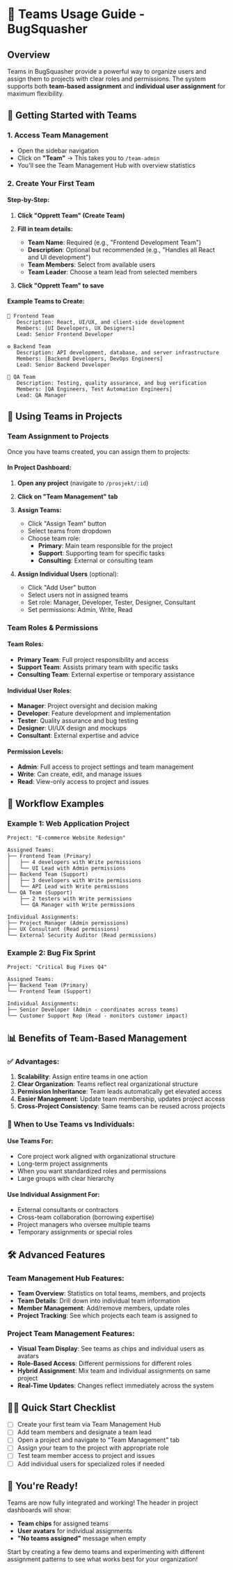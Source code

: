 # 🎯 Teams Usage Guide - BugSquasher

## Overview
Teams in BugSquasher provide a powerful way to organize users and assign them to projects with clear roles and permissions. The system supports both **team-based assignment** and **individual user assignment** for maximum flexibility.

## 🚀 Getting Started with Teams

### 1. Access Team Management
- Open the sidebar navigation
- Click on **"Team"** → This takes you to `/team-admin`
- You'll see the Team Management Hub with overview statistics

### 2. Create Your First Team

#### Step-by-Step:
1. **Click "Opprett Team" (Create Team)**
2. **Fill in team details:**
   - **Team Name**: Required (e.g., "Frontend Development Team")
   - **Description**: Optional but recommended (e.g., "Handles all React and UI development")
   - **Team Members**: Select from available users
   - **Team Leader**: Choose a team lead from selected members

3. **Click "Opprett Team" to save**

#### Example Teams to Create:
```
🎨 Frontend Team
   Description: React, UI/UX, and client-side development
   Members: [UI Developers, UX Designers]
   Lead: Senior Frontend Developer

⚙️ Backend Team
   Description: API development, database, and server infrastructure
   Members: [Backend Developers, DevOps Engineers]
   Lead: Senior Backend Developer

🧪 QA Team
   Description: Testing, quality assurance, and bug verification
   Members: [QA Engineers, Test Automation Engineers]
   Lead: QA Manager
```

## 🎯 Using Teams in Projects

### Team Assignment to Projects

Once you have teams created, you can assign them to projects:

#### In Project Dashboard:
1. **Open any project** (navigate to `/prosjekt/:id`)
2. **Click on "Team Management" tab**
3. **Assign Teams:**
   - Click "Assign Team" button
   - Select teams from dropdown
   - Choose team role:
     - **Primary**: Main team responsible for the project
     - **Support**: Supporting team for specific tasks
     - **Consulting**: External or consulting team

4. **Assign Individual Users** (optional):
   - Click "Add User" button
   - Select users not in assigned teams
   - Set role: Manager, Developer, Tester, Designer, Consultant
   - Set permissions: Admin, Write, Read

### Team Roles & Permissions

#### Team Roles:
- **Primary Team**: Full project responsibility and access
- **Support Team**: Assists primary team with specific tasks
- **Consulting Team**: External expertise or temporary assistance

#### Individual User Roles:
- **Manager**: Project oversight and decision making
- **Developer**: Feature development and implementation
- **Tester**: Quality assurance and bug testing
- **Designer**: UI/UX design and mockups
- **Consultant**: External expertise and advice

#### Permission Levels:
- **Admin**: Full access to project settings and team management
- **Write**: Can create, edit, and manage issues
- **Read**: View-only access to project and issues

## 🔄 Workflow Examples

### Example 1: Web Application Project
```
Project: "E-commerce Website Redesign"

Assigned Teams:
├── Frontend Team (Primary)
│   ├── 4 developers with Write permissions
│   └── UI Lead with Admin permissions
├── Backend Team (Support)
│   ├── 3 developers with Write permissions
│   └── API Lead with Write permissions
└── QA Team (Support)
    ├── 2 testers with Write permissions
    └── QA Manager with Write permissions

Individual Assignments:
├── Project Manager (Admin permissions)
├── UX Consultant (Read permissions)
└── External Security Auditor (Read permissions)
```

### Example 2: Bug Fix Sprint
```
Project: "Critical Bug Fixes Q4"

Assigned Teams:
├── Backend Team (Primary)
└── Frontend Team (Support)

Individual Assignments:
├── Senior Developer (Admin - coordinates across teams)
└── Customer Support Rep (Read - monitors customer impact)
```

## 📊 Benefits of Team-Based Management

### ✅ Advantages:
1. **Scalability**: Assign entire teams in one action
2. **Clear Organization**: Teams reflect real organizational structure
3. **Permission Inheritance**: Team leads automatically get elevated access
4. **Easier Management**: Update team membership, updates project access
5. **Cross-Project Consistency**: Same teams can be reused across projects

### 🎯 When to Use Teams vs Individuals:

#### Use Teams For:
- Core project work aligned with organizational structure
- Long-term project assignments
- When you want standardized roles and permissions
- Large groups with clear hierarchy

#### Use Individual Assignment For:
- External consultants or contractors
- Cross-team collaboration (borrowing expertise)
- Project managers who oversee multiple teams
- Temporary assignments or special roles

## 🛠️ Advanced Features

### Team Management Hub Features:
- **Team Overview**: Statistics on total teams, members, and projects
- **Team Details**: Drill down into individual team information
- **Member Management**: Add/remove members, update roles
- **Project Tracking**: See which projects each team is assigned to

### Project Team Management Features:
- **Visual Team Display**: See teams as chips and individual users as avatars
- **Role-Based Access**: Different permissions for different roles
- **Hybrid Assignment**: Mix team and individual assignments on same project
- **Real-Time Updates**: Changes reflect immediately across the system

## 🏃‍♂️ Quick Start Checklist

- [ ] Create your first team via Team Management Hub
- [ ] Add team members and designate a team lead
- [ ] Open a project and navigate to "Team Management" tab
- [ ] Assign your team to the project with appropriate role
- [ ] Test team member access to project and issues
- [ ] Add individual users for specialized roles if needed

## 🎉 You're Ready!

Teams are now fully integrated and working! The header in project dashboards will show:
- **Team chips** for assigned teams
- **User avatars** for individual assignments
- **"No teams assigned"** message when empty

Start by creating a few demo teams and experimenting with different assignment patterns to see what works best for your organization!